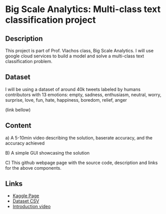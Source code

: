 # **Big Scale Analytics**: Multi-class text classification project 


## Description
This project is part of Prof. Vlachos class, Big Scale Analytics. I will use google cloud services to build a model and solve a multi-class text classification problem. 

## Dataset
I will be using a dataset of around 40k tweets labeled by humans contributors with 13 emotions: empty, sadness, enthusiasm, neutral, worry, surprise, love, fun, hate, happiness, boredom, relief, anger

(link bellow)

## Content 
a) A 5-10min video describing the solution, baserate accuracy, and the accuracy achieved

B) A simple GUI showcasing the solution

C) This github webpage page with the source code, description and links for the above components.

## Links
- [Kaggle Page](https://www.kaggle.com/datasets/pashupatigupta/emotion-detection-from-text)
- [Dataset CSV](https://storage.googleapis.com/bsa-text-class/tweet_emotions.csv)
- [Introduction video](https://www.youtube.com)
